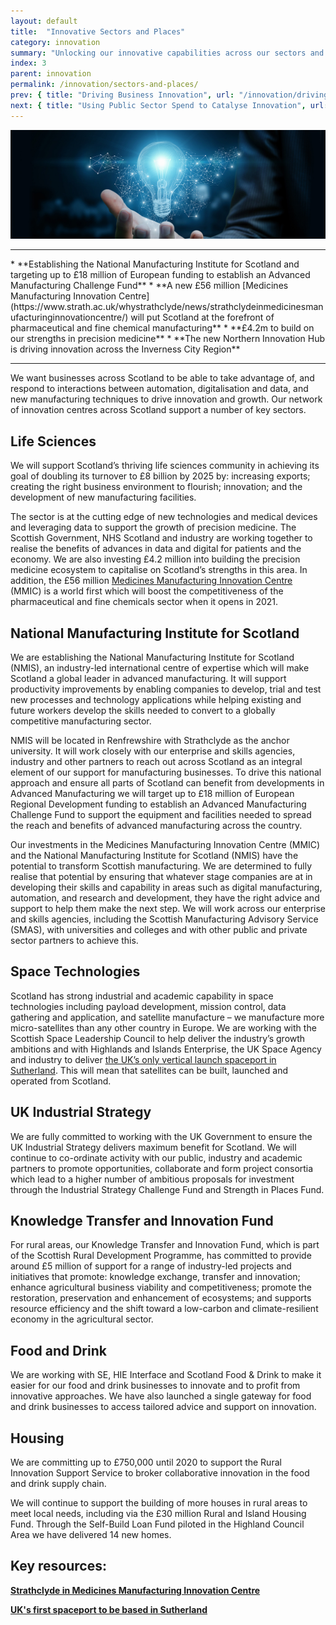 ```yaml
---
layout: default
title:  "Innovative Sectors and Places"
category: innovation
summary: "Unlocking our innovative capabilities across our sectors and our places."
index: 3
parent: innovation
permalink: /innovation/sectors-and-places/
prev: { title: "Driving Business Innovation", url: "/innovation/driving-business-innovation/" }
next: { title: "Using Public Sector Spend to Catalyse Innovation", url: "/innovation/public-sector/" }
---
```


![A glowing light bulb](/assets/images/pageimages/innovation2.jpg)
<br>
<hr>
* **Establishing the National Manufacturing Institute for Scotland and targeting up to £18 million of European funding to establish an Advanced Manufacturing Challenge Fund**
* **A new £56 million [Medicines Manufacturing Innovation Centre](https://www.strath.ac.uk/whystrathclyde/news/strathclydeinmedicinesmanufacturinginnovationcentre/) will put Scotland at the forefront of pharmaceutical and fine chemical manufacturing**
* **£4.2m to build on our strengths in precision medicine**
* **The new Northern Innovation Hub is driving innovation across the Inverness City Region** 

<hr>

We want businesses across Scotland to be able to take advantage of, and respond to interactions between automation, digitalisation and data, and new manufacturing techniques to drive innovation and growth. Our network of innovation centres across Scotland support a number of key sectors. 

## Life Sciences

We will support Scotland’s thriving life sciences community in achieving its goal of doubling its turnover to £8 billion by 2025 by: increasing exports; creating the right business environment to flourish; innovation; and the development of new manufacturing facilities. 

The sector is at the cutting edge of new technologies and medical devices and leveraging data to support the growth of precision medicine. The Scottish Government, NHS Scotland and industry are working together to realise the benefits of advances in data and digital for patients and the economy. We are also investing £4.2 million into building the precision medicine ecosystem to capitalise on Scotland’s strengths in this area. In addition, the £56 million [Medicines Manufacturing Innovation Centre](https://www.strath.ac.uk/whystrathclyde/news/strathclydeinmedicinesmanufacturinginnovationcentre/) (MMIC) is a world first which will boost the competitiveness of the pharmaceutical and fine chemicals sector when it opens in 2021.

## National Manufacturing Institute for Scotland 

We are establishing the National Manufacturing Institute for Scotland (NMIS), an industry-led international centre of expertise which will make Scotland a global leader in advanced manufacturing. It will support productivity improvements by enabling companies to develop, trial and test new processes and technology applications while helping existing and future workers develop the skills needed to convert to a globally competitive manufacturing sector. 

NMIS will be located in Renfrewshire with Strathclyde as the anchor university. It will work closely with our enterprise and skills agencies, industry and other partners to reach out across Scotland as an integral element of our support for manufacturing businesses. To drive this national approach and ensure all parts of Scotland can benefit from developments in Advanced Manufacturing we will target up to £18 million of European Regional Development funding to establish an Advanced Manufacturing Challenge Fund to support the equipment and facilities needed to spread the reach and benefits of advanced manufacturing across the country.

Our investments in the Medicines Manufacturing Innovation Centre (MMIC) and the National Manufacturing Institute for Scotland (NMIS) have the potential to transform Scottish manufacturing. We are determined to fully realise that potential by ensuring that whatever stage companies are at in developing their skills and capability in areas such as digital manufacturing, automation, and research and development, they have the right advice and support to help them make the next step. We will work across our enterprise and skills agencies, including the Scottish Manufacturing Advisory Service (SMAS), with universities and colleges and with other public and private sector partners to achieve this. 

## Space Technologies

Scotland has strong industrial and academic capability in space technologies including payload development, mission control, data gathering and application, and satellite manufacture – we manufacture more micro-satellites than any other country in Europe. We are working with the Scottish Space Leadership Council to help deliver the industry’s growth ambitions and with Highlands and Islands Enterprise, the UK Space Agency and industry to deliver [the UK’s only vertical launch spaceport in Sutherland](http://www.hie.co.uk/regional-information/area-information/caithness-and-sutherland/uk-space-port/default.html). This will mean that satellites can be built, launched and operated from Scotland.

## UK Industrial Strategy 

We are fully committed to working with the UK Government to ensure the UK Industrial Strategy delivers maximum benefit for Scotland. We will continue to co-ordinate activity with our public, industry and academic partners to promote opportunities, collaborate and form project consortia which lead to a higher number of ambitious proposals for investment through the Industrial Strategy Challenge Fund and Strength in Places Fund.

## Knowledge Transfer and Innovation Fund

For rural areas, our Knowledge Transfer and Innovation Fund, which is part of the Scottish Rural Development Programme, has committed to provide around £5 million of support for a range of industry-led projects and initiatives that promote: knowledge exchange, transfer and innovation; enhance agricultural business viability and competitiveness; promote the restoration, preservation and enhancement of ecosystems; and supports resource efficiency and the shift toward a low-carbon and climate-resilient economy in the agricultural sector.

## Food and Drink

We are working with SE, HIE Interface and Scotland Food & Drink to make it easier for our food and drink businesses to innovate and to profit from innovative approaches. We have also launched a single gateway for food and drink businesses to access tailored advice and support on innovation.

## Housing

We are committing up to £750,000 until 2020 to support the Rural Innovation Support Service to broker collaborative innovation in the food and drink supply chain.

We will continue to support the building of more houses in rural areas to meet local needs, including via the £30 million Rural and Island Housing Fund.  Through the Self-Build Loan Fund piloted in the Highland Council Area we have delivered 14 new homes.


## Key resources:

**[Strathclyde in Medicines Manufacturing Innovation Centre](https://www.strath.ac.uk/whystrathclyde/news/strathclydeinmedicinesmanufacturinginnovationcentre/)**

**[UK's first spaceport to be based in Sutherland](http://www.hie.co.uk/regional-information/area-information/caithness-and-sutherland/uk-space-port/default.html)**

 
